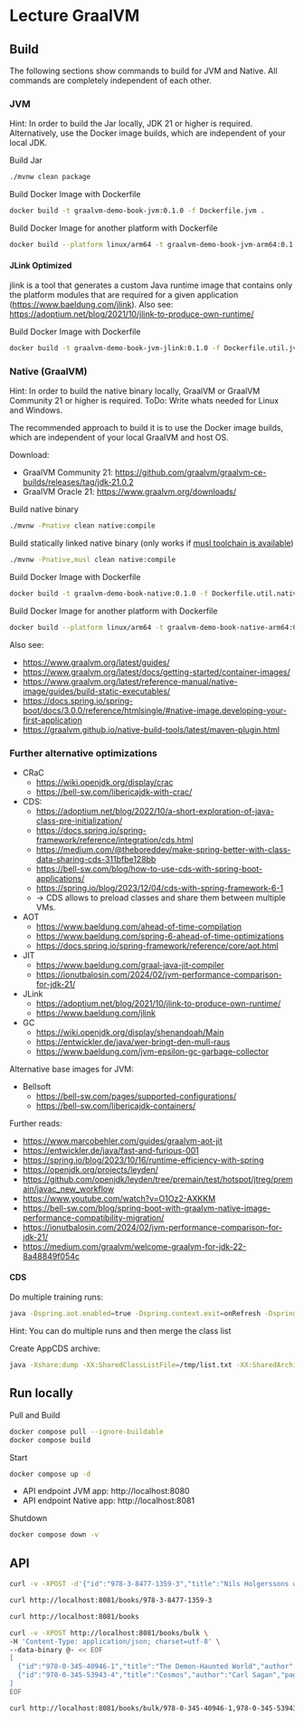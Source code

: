 # Lecture GraalVM

## Build

The following sections show commands to build for JVM and Native. All commands are completely independent of each other.

### JVM

Hint: In order to build the Jar locally, JDK 21 or higher is required.
Alternatively, use the Docker image builds, which are independent of your local JDK.

Build Jar
```bash
./mvnw clean package
```

Build Docker Image with Dockerfile
```bash
docker build -t graalvm-demo-book-jvm:0.1.0 -f Dockerfile.jvm .
```

Build Docker Image for another platform with Dockerfile
```bash
docker build --platform linux/arm64 -t graalvm-demo-book-jvm-arm64:0.1.0 -f Dockerfile.jvm .
```

#### JLink Optimized

jlink is a tool that generates a custom Java runtime image that contains only the platform modules that are required for a given application (https://www.baeldung.com/jlink). Also see: https://adoptium.net/blog/2021/10/jlink-to-produce-own-runtime/

Build Docker Image with Dockerfile
```bash
docker build -t graalvm-demo-book-jvm-jlink:0.1.0 -f Dockerfile.util.jvm-jlink .
```

### Native (GraalVM)

Hint: In order to build the native binary locally, GraalVM or GraalVM Community 21 or higher is required.
ToDo: Write whats needed for Linux and Windows.

The recommended approach to build it is to use the Docker image builds, which are independent of your local GraalVM and host OS.

Download:
  * GraalVM Community 21: https://github.com/graalvm/graalvm-ce-builds/releases/tag/jdk-21.0.2
  * GraalVM Oracle 21: https://www.graalvm.org/downloads/

Build native binary
```bash
./mvnw -Pnative clean native:compile
```

Build statically linked native binary (only works if [musl toolchain is available](https://www.graalvm.org/latest/reference-manual/native-image/guides/build-static-executables/))
```bash
./mvnw -Pnative,musl clean native:compile
```

Build Docker Image with Dockerfile
```bash
docker build -t graalvm-demo-book-native:0.1.0 -f Dockerfile.util.native .
```

Build Docker Image for another platform with Dockerfile
```bash
docker build --platform linux/arm64 -t graalvm-demo-book-native-arm64:0.1.0 -f Dockerfile.util.native .
```

Also see:

* https://www.graalvm.org/latest/guides/
* https://www.graalvm.org/latest/docs/getting-started/container-images/
* https://www.graalvm.org/latest/reference-manual/native-image/guides/build-static-executables/
* https://docs.spring.io/spring-boot/docs/3.0.0/reference/htmlsingle/#native-image.developing-your-first-application
* https://graalvm.github.io/native-build-tools/latest/maven-plugin.html

### Further alternative optimizations

* CRaC
  * https://wiki.openjdk.org/display/crac
  * https://bell-sw.com/libericajdk-with-crac/
* CDS: 
  * https://adoptium.net/blog/2022/10/a-short-exploration-of-java-class-pre-initialization/
  * https://docs.spring.io/spring-framework/reference/integration/cds.html
  * https://medium.com/@theboreddev/make-spring-better-with-class-data-sharing-cds-311bfbe128bb
  * https://bell-sw.com/blog/how-to-use-cds-with-spring-boot-applications/
  * https://spring.io/blog/2023/12/04/cds-with-spring-framework-6-1
  * -> CDS allows to preload classes and share them between multiple VMs.
* AOT 
  * https://www.baeldung.com/ahead-of-time-compilation
  * https://www.baeldung.com/spring-6-ahead-of-time-optimizations
  * https://docs.spring.io/spring-framework/reference/core/aot.html 
* JIT
  * https://www.baeldung.com/graal-java-jit-compiler 
  * https://ionutbalosin.com/2024/02/jvm-performance-comparison-for-jdk-21/
* JLink
  * https://adoptium.net/blog/2021/10/jlink-to-produce-own-runtime/
  * https://www.baeldung.com/jlink
* GC
  * https://wiki.openjdk.org/display/shenandoah/Main
  * https://entwickler.de/java/wer-bringt-den-mull-raus
  * https://www.baeldung.com/jvm-epsilon-gc-garbage-collector

Alternative base images for JVM:
* Bellsoft
  * https://bell-sw.com/pages/supported-configurations/
  * https://bell-sw.com/libericajdk-containers/

Further reads:
* https://www.marcobehler.com/guides/graalvm-aot-jit
* https://entwickler.de/java/fast-and-furious-001
* https://spring.io/blog/2023/10/16/runtime-efficiency-with-spring
* https://openjdk.org/projects/leyden/
* https://github.com/openjdk/leyden/tree/premain/test/hotspot/jtreg/premain/javac_new_workflow
* https://www.youtube.com/watch?v=O1Oz2-AXKKM
* https://bell-sw.com/blog/spring-boot-with-graalvm-native-image-performance-compatibility-migration/
* https://ionutbalosin.com/2024/02/jvm-performance-comparison-for-jdk-21/
* https://medium.com/graalvm/welcome-graalvm-for-jdk-22-8a48849f054c

#### CDS

Do multiple training runs:
```bash
java -Dspring.aot.enabled=true -Dspring.context.exit=onRefresh -Dspring.main.lazy-initialization=false -XX:DumpLoadedClassList=/tmp/dist.classlist -server "org.springframework.boot.loader.launch.JarLauncher"
```

Hint: You can do multiple runs and then merge the class list

Create AppCDS archive:
```bash
java -Xshare:dump -XX:SharedClassListFile=/tmp/list.txt -XX:SharedArchiveFile=/tmp/dist.jsa
```

## Run locally

Pull and Build
```bash
docker compose pull --ignore-buildable
docker compose build
```

Start
```bash
docker compose up -d
```

* API endpoint JVM app: http://localhost:8080
* API endpoint Native app: http://localhost:8081

Shutdown
```bash
docker compose down -v
```

## API

```bash
curl -v -XPOST -d'{"id":"978-3-8477-1359-3","title":"Nils Holgerssons wunderbare Reise durch Schweden","author":"Selma Lagerlöf","pageCount":704}' -H'Content-Type: application/json; charset=utf-8' http://localhost:8081/books
```

```bash
curl http://localhost:8081/books/978-3-8477-1359-3
```

```bash
curl http://localhost:8081/books
```

```bash
curl -v -XPOST http://localhost:8081/books/bulk \
-H 'Content-Type: application/json; charset=utf-8' \
--data-binary @- << EOF
[
  {"id":"978-0-345-40946-1","title":"The Demon-Haunted World","author":"Carl Sagan, Ann Druyan","pageCount":480},
  {"id":"978-0-345-53943-4","title":"Cosmos","author":"Carl Sagan","pageCount":432}
]
EOF
```

```bash
curl http://localhost:8081/books/bulk/978-0-345-40946-1,978-0-345-53943-4
```



